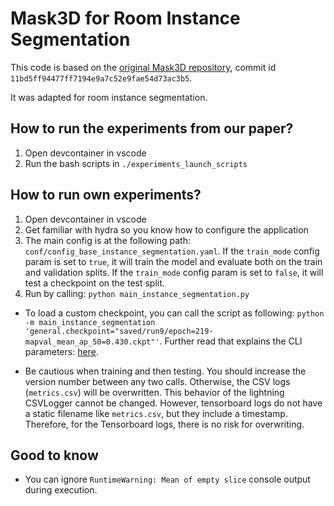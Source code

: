 # Mask3D for Room Instance Segmentation

This code is based on the [original Mask3D repository](https://github.com/JonasSchult/Mask3D), commit id `11bd5ff94477ff7194e9a7c52e9fae54d73ac3b5`.

It was adapted for room instance segmentation.

## How to run the experiments from our paper?
1. Open devcontainer in vscode
2. Run the bash scripts in `./experiments_launch_scripts`

## How to run own experiments?
1. Open devcontainer in vscode
2. Get familiar with hydra so you know how to configure the application
3. The main config is at the following path: `conf/config_base_instance_segmentation.yaml`. If the `train_mode` config param is set to `true`, it will train the model and evaluate both on the train and validation splits. If the `train_mode` config param is set to `false`, it will test a checkpoint on the test split.
4. Run by calling: `python main_instance_segmentation.py`

* To load a custom checkpoint, you can call the script as following: `python -m main_instance_segmentation 'general.checkpoint="saved/run9/epoch=219-mapval_mean_ap_50=0.430.ckpt"'`. Further read that explains the CLI parameters: [here](https://hydra.cc/docs/advanced/override_grammar/basic/#quoted-values).

* Be cautious when training and then testing. You should increase the version number between any two calls. Otherwise, the CSV logs (`metrics.csv`) will be overwritten. This behavior of the lightning CSVLogger cannot be changed. However, tensorboard logs do not have a static filename like `metrics.csv`, but they include a timestamp. Therefore, for the Tensorboard logs, there is no risk for overwriting.

## Good to know

* You can ignore `RuntimeWarning: Mean of empty slice` console output during execution.
